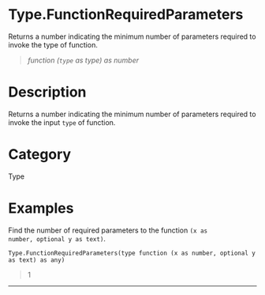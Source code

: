 ﻿# Type.FunctionRequiredParameters
Returns a number indicating the minimum number of parameters required to invoke the type of function.
> _function (<code>type</code> as type) as number_
# Description 
Returns a number indicating the minimum number of parameters required to invoke the input <code>type</code> of function.
# Category 
Type
# Examples 
Find the number of required parameters to the function <code>(x as number, optional y as text)</code>.
```
Type.FunctionRequiredParameters(type function (x as number, optional y as text) as any)
```
> 1
***
